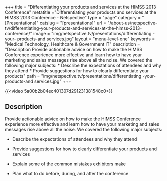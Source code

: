 +++
title = "Differentiating your products and services at the HIMSS 2013 Conference"
metatitle ="Differentiating your products and services at the HIMSS 2013 Conference - Netspective"
type = "page"
category = "[Presentations]"
catslug = "[presentations]"
url = "/about-us/netspective-tv/differentiating-your-products-and-services-at-the-himss-2013-conference/"
image = "img/netspective.tv/presentations/differentiating -your- products-and services.jpg"
layout = "menu-level-one"
keywords = "Medical Technology, Healthcare & Government IT"
description = "Description Provide actionable advice on how to make the HIMSS Conference experience more effective and learn how to have your marketing and sales messages rise above all the noise. We covered the following major subjects: * Describe the expectations of attendees and why they attend * Provide suggestions for how to clearly differentiate your products"
path = "img/netspective.tv/presentations/differentiating -your- products-and services.jpg"
+++

{{<video 5a00b2b04ec401307d291231381548c0>}}

## Description

Provide actionable advice on how to make the HIMSS Conference experience more effective and learn how to have your marketing and sales messages rise above all the noise. We covered the following major subjects:

* Describe the expectations of attendees and why they attend

* Provide suggestions for how to clearly differentiate your products and services

* Explain some of the common mistakes exhibitors make

* Plan what to do before, during, and after the conference

